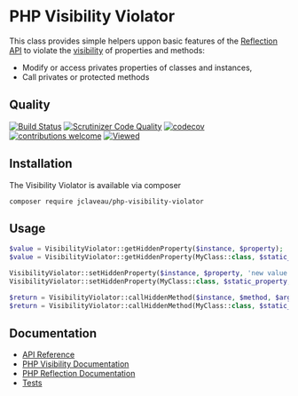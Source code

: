 PHP Visibility Violator
=============================

This class provides simple helpers uppon basic features of the [Reflection API](https://secure.php.net/manual/en/book.reflection.php) to violate the [visibility](http://php.net/manual/en/language.oop5.visibility.php) of properties and methods:

+ Modify or access privates properties of classes and instances, 
+ Call privates or protected methods 

## Quality
[![Build Status](https://travis-ci.org/jclaveau/php-logical-filter.png?branch=master)](https://travis-ci.org/jclaveau/php-visibility-violator)
[![Scrutinizer Code Quality](https://scrutinizer-ci.com/g/jclaveau/php-visibility-violator/badges/quality-score.png?b=master)](https://scrutinizer-ci.com/g/jclaveau/php-visibility-violator/?branch=master)
[![codecov](https://codecov.io/gh/jclaveau/php-visibility-violator/branch/master/graph/badge.svg)](https://codecov.io/gh/jclaveau/php-visibility-violator)
[![contributions welcome](https://img.shields.io/badge/contributions-welcome-brightgreen.svg?style=flat)](https://github.com/jclaveau/php-visibility-violator/issues)
[![Viewed](http://hits.dwyl.com/jclaveau/php-visibility-violator.svg)](http://hits.dwyl.com/jclaveau/php-visibility-violator)

## Installation
The Visibility Violator is available via composer

```
composer require jclaveau/php-visibility-violator
```

## Usage

```php
$value = VisibilityViolator::getHiddenProperty($instance, $property);
$value = VisibilityViolator::getHiddenProperty(MyClass::class, $static_property);

VisibilityViolator::setHiddenProperty($instance, $property, 'new value');
VisibilityViolator::setHiddenProperty(MyClass::class, $static_property, 'new value');

$return = VisibilityViolator::callHiddenMethod($instance, $method, $arguments);
$return = VisibilityViolator::callHiddenMethod(MyClass::class, $static_method, $arguments);
```

## Documentation
+ [API Reference](docs)
+ [PHP Visibility Documentation](http://php.net/manual/en/language.oop5.visibility.php)
+ [PHP Reflection Documentation](https://secure.php.net/manual/en/book.reflection.php)
+ [Tests](tests/unit/VisibilityViolatorTest.php)
